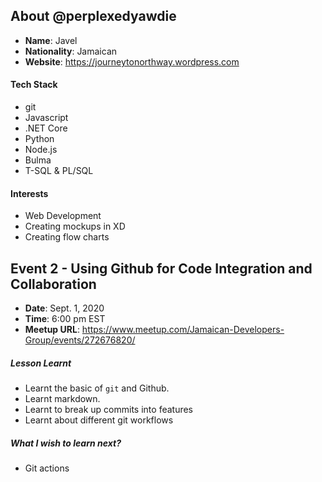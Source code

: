 ## About @perplexedyawdie

- **Name**: Javel
- **Nationality**: Jamaican
- **Website**: https://journeytonorthway.wordpress.com

#### Tech Stack
- git
- Javascript
- .NET Core
- Python
- Node.js
- Bulma
- T-SQL & PL/SQL

#### Interests
- Web Development
- Creating mockups in XD
- Creating flow charts

## Event 2 - Using Github for Code Integration and Collaboration
- **Date**: Sept. 1, 2020
- **Time**: 6:00 pm EST
- **Meetup URL**: https://www.meetup.com/Jamaican-Developers-Group/events/272676820/

##### Lesson Learnt
- Learnt the basic of `git` and Github.
- Learnt markdown.
- Learnt to break up commits into features
- Learnt about different git workflows

##### What I wish to learn next?
- Git actions